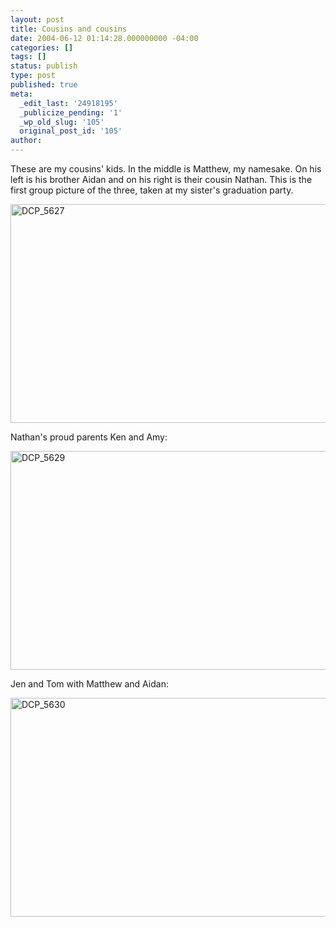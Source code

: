 ```yaml
---
layout: post
title: Cousins and cousins
date: 2004-06-12 01:14:28.000000000 -04:00
categories: []
tags: []
status: publish
type: post
published: true
meta:
  _edit_last: '24918195'
  _publicize_pending: '1'
  _wp_old_slug: '105'
  original_post_id: '105'
author: 
---
```

These are my cousins' kids.  In the middle is Matthew, my namesake.  On his left is his brother Aidan and on his right is their cousin Nathan.  This is the first group picture of the three, taken at my sister's graduation party.

<a href="https://simoneau.files.wordpress.com/2004/06/dcp_5627.jpg"><img src="https://simoneau.files.wordpress.com/2004/06/dcp_5627.jpg?w=525" alt="DCP_5627" width="525" height="350" class="alignnone size-large wp-image-1500" /></a>

Nathan's proud parents Ken and Amy:

<a href="https://simoneau.files.wordpress.com/2004/06/dcp_5629.jpg"><img src="https://simoneau.files.wordpress.com/2004/06/dcp_5629.jpg?w=525" alt="DCP_5629" width="525" height="350" class="alignnone size-large wp-image-1501" /></a>


Jen and Tom with Matthew and Aidan:

<a href="https://simoneau.files.wordpress.com/2004/06/dcp_5630.jpg"><img src="https://simoneau.files.wordpress.com/2004/06/dcp_5630.jpg?w=525" alt="DCP_5630" width="525" height="350" class="alignnone size-large wp-image-1502" /></a>
